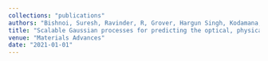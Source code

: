 ```yaml
---
collections: "publications"
authors: "Bishnoi, Suresh, Ravinder, R, Grover, Hargun Singh, Kodamana, Hariprasad, and  Krishnan, NM Anoop"
title: "Scalable Gaussian processes for predicting the optical, physical, thermal, and mechanical properties of inorganic glasses with large datasets"
venue: "Materials Advances"
date: "2021-01-01"
---
```

